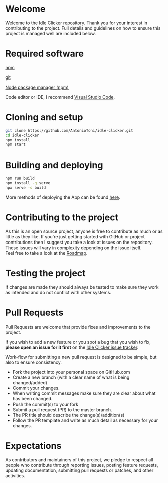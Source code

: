 # Welcome

Welcome to the Idle Clicker repository. Thank you for your interest in contributing to the project. Full details and guidelines on 
how to ensure this project is managed well are included below.

# Required software

<a href="https://nodejs.org/en/download/">npm</a>

<a href="https://git-scm.com/downloads">git</a>

<a href="https://nodejs.org/en/download/">Node package manager (npm)<a/>

Code editor or IDE, I recommend <a href="https://code.visualstudio.com/download">Visual Studio Code</a>.

# Cloning and setup

```sh
git clone https://github.com/AntonioToni/idle-clicker.git
cd idle-clicker
npm install
npm start
```

# Building and deploying

```sh
npm run build
npm install -g serve
npx serve -s build
```
More methods of deploying the App can be found <a href="https://create-react-app.dev/docs/deployment">here</a>.

# Contributing to the project

As this is an open source project, anyone is free to contribute as much or as little as they like. If you're just 
getting started with GitHub or project contributions then I suggest you take a look at issues on the repository. 
These issues will vary in complexity depending on the issue itself.\
Feel free to take a look at the <a href="https://github.com/users/AntonioToni/projects/2">Roadmap</a>.

# Testing the project

If changes are made they should always be tested to make sure they work as intended and do not conflict with other systems.

# Pull Requests

Pull Requests are welcome that provide fixes and improvements to the project.

If you wish to add a new feature or you spot a bug that you wish to fix, **please open an issue for it first** on the
<a href="https://github.com/AntonioToni/idle-clicker/issues">Idle Clicker issue tracker</a>.

Work-flow for submitting a new pull request is designed to be simple, but also to ensure consistency.

* Fork the project into your personal space on GitHub.com
* Create a new branch (with a clear name of what is being changed/added)
* Commit your changes.
* When writing commit messages make sure they are clear about what has been changed.
* Push the commit(s) to your fork
* Submit a pull request (PR) to the master branch.
* The PR title should describe the change(s)/addition(s)
* Follow the PR template and write as much detail as necessary for your changes.

# Expectations
As contributors and maintainers of this project, we pledge to respect all people who contribute through reporting issues, 
posting feature requests, updating documentation, submitting pull requests or patches, and other activities.
